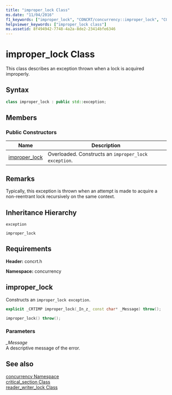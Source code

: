 ```yaml
---
title: "improper_lock Class"
ms.date: "11/04/2016"
f1_keywords: ["improper_lock", "CONCRT/concurrency::improper_lock", "CONCRT/concurrency::improper_lock::improper_lock"]
helpviewer_keywords: ["improper_lock class"]
ms.assetid: 8f494942-7748-4a2a-8de2-23414bfe6346
---
```

# improper_lock Class

This class describes an exception thrown when a lock is acquired improperly.

## Syntax

```cpp
class improper_lock : public std::exception;
```

## Members

### Public Constructors

|Name|Description|
|----------|-----------------|
|[improper_lock](#ctor)|Overloaded. Constructs an `improper_lock exception`.|

## Remarks

Typically, this exception is thrown when an attempt is made to acquire a non-reentrant lock recursively on the same context.

## Inheritance Hierarchy

`exception`

`improper_lock`

## Requirements

**Header:** concrt.h

**Namespace:** concurrency

## <a name="ctor"></a> improper_lock

Constructs an `improper_lock exception`.

```cpp
explicit _CRTIMP improper_lock(_In_z_ const char* _Message) throw();

improper_lock() throw();
```

### Parameters

*_Message*<br/>
A descriptive message of the error.

## See also

[concurrency Namespace](concurrency-namespace.md)<br/>
[critical_section Class](critical-section-class.md)<br/>
[reader_writer_lock Class](reader-writer-lock-class.md)
